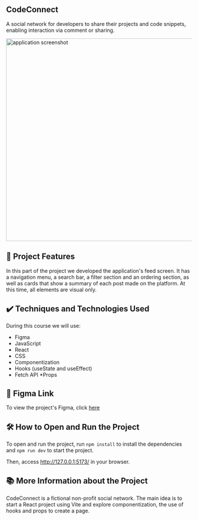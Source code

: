 ## CodeConnect
A social network for developers to share their projects and code snippets, enabling interaction via comment or sharing.

<img src='https://imgur.com/XT1O3BZ.png' alt='application screenshot' width='550px'/>

## 🔨 Project Features
In this part of the project we developed the application's feed screen. It has a navigation menu, a search bar, a filter section and an ordering section, as well as cards that show a summary of each post made on the platform. At this time, all elements are visual only.

## ✔️ Techniques and Technologies Used
During this course we will use:
* Figma
* JavaScript
* React
* CSS
* Componentization
* Hooks (useState and useEffect)
* Fetch API
*Props
  
## 🎨 Figma Link
To view the project's Figma, click [here](https://www.figma.com/file/SASyBm2k3IlqrO8qI1Otg1/CodeConnect-%7C-React%3A-Componentiza%C3%A7%C3%A3o-e-conceitos-b%C3%A1sicos-(JSX)?type=design&node-id=201-4085&mode=design&t=MgsA8qxtnyuhVUCl-4)

## 🛠️ How to Open and Run the Project
To open and run the project, run ``npm install`` to install the dependencies and ``npm run dev`` to start the project.

Then, access http://127.0.0.1:5173/ in your browser.

## 📚 More Information about the Project
CodeConnect is a fictional non-profit social network. The main idea is to start a React project using Vite and explore componentization, the use of hooks and props to create a page.
